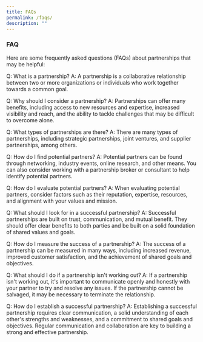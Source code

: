 ```yaml
---
title: FAQs
permalink: /faqs/
description: ""
---
```

### **FAQ**

Here are some frequently asked questions (FAQs) about partnerships that may be helpful:

Q: What is a partnership? A: A partnership is a collaborative relationship between two or more organizations or individuals who work together towards a common goal.

Q: Why should I consider a partnership? A: Partnerships can offer many benefits, including access to new resources and expertise, increased visibility and reach, and the ability to tackle challenges that may be difficult to overcome alone.

Q: What types of partnerships are there? A: There are many types of partnerships, including strategic partnerships, joint ventures, and supplier partnerships, among others.

Q: How do I find potential partners? A: Potential partners can be found through networking, industry events, online research, and other means. You can also consider working with a partnership broker or consultant to help identify potential partners.

Q: How do I evaluate potential partners? A: When evaluating potential partners, consider factors such as their reputation, expertise, resources, and alignment with your values and mission.

Q: What should I look for in a successful partnership? A: Successful partnerships are built on trust, communication, and mutual benefit. They should offer clear benefits to both parties and be built on a solid foundation of shared values and goals.

Q: How do I measure the success of a partnership? A: The success of a partnership can be measured in many ways, including increased revenue, improved customer satisfaction, and the achievement of shared goals and objectives.

Q: What should I do if a partnership isn't working out? A: If a partnership isn't working out, it's important to communicate openly and honestly with your partner to try and resolve any issues. If the partnership cannot be salvaged, it may be necessary to terminate the relationship.

Q: How do I establish a successful partnership? A: Establishing a successful partnership requires clear communication, a solid understanding of each other's strengths and weaknesses, and a commitment to shared goals and objectives. Regular communication and collaboration are key to building a strong and effective partnership.